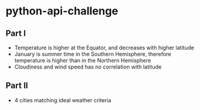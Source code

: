 # python-api-challenge
## Part I
* Temperature is higher at the Equator, and decreases with higher latitude
* January is summer time in the Southern Hemisphere, therefore temperature is higher than in the Northern Hemisphere
* Cloudiness and wind speed has no correlation with latitude
## Part II
* 4 cities matching ideal weather criteria
